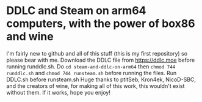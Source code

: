 # DDLC and Steam on arm64 computers, with the power of box86 and wine
I'm fairly new to github and all of this stuff (this is my first repository) so please bear with me.
Download the DDLC file from https://ddlc.moe before running runddlc.sh. Do `cd steam-and-ddlc-on-arm64` then `chmod 744 runddlc.sh` and `chmod 744 runsteam.sh` before running the files.
Run DDLC.sh before runsteam.sh
Huge thanks to ptitSeb, Kron4ek, NicoD-SBC, and the creators of wine, for making all of this work, this wouldn't exist without them.
If it works, hope you enjoy!
